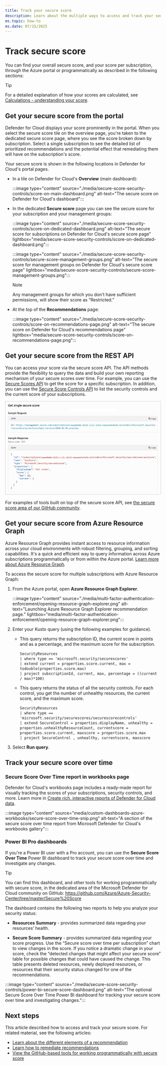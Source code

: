 ```yaml
---
title: Track your secure score
description: Learn about the multiple ways to access and track your secure score in Microsoft Defender for Cloud.
ms.topic: how-to
ms.date: 07/15/2025
---
```


# Track secure score

You can find your overall secure score, and your score per subscription, through the Azure portal or programmatically as described in the following sections:

> [!TIP]
> For a detailed explanation of how your scores are calculated, see [Calculations - understanding your score](secure-score-security-controls.md).

## Get your secure score from the portal

Defender for Cloud displays your score prominently in the portal. When you select the secure score tile on the overview page, you're taken to the dedicated secure score page, where you see the score broken down by subscription. Select a single subscription to see the detailed list of prioritized recommendations and the potential effect that remediating them will have on the subscription's score.

Your secure score is shown in the following locations in Defender for Cloud's portal pages.

- In a tile on Defender for Cloud's **Overview** (main dashboard):

    :::image type="content" source="./media/secure-score-security-controls/score-on-main-dashboard.png" alt-text="The secure score on Defender for Cloud's dashboard":::

- In the dedicated **Secure score** page you can see the secure score for your subscription and your management groups:

    :::image type="content" source="./media/secure-score-security-controls/score-on-dedicated-dashboard.png" alt-text="The secure score for subscriptions on Defender for Cloud's secure score page" lightbox="media/secure-score-security-controls/score-on-dedicated-dashboard.png":::

    :::image type="content" source="./media/secure-score-security-controls/secure-score-management-groups.png" alt-text="The secure score for management groups on Defender for Cloud's secure score page"  lightbox="media/secure-score-security-controls/secure-score-management-groups.png":::

    > [!NOTE]
    > Any management groups for which you don't have sufficient permissions, will show their score as “Restricted.”

- At the top of the **Recommendations** page:

    :::image type="content" source="./media/secure-score-security-controls/score-on-recommendations-page.png" alt-text="The secure score on Defender for Cloud's recommendations page"  lightbox="media/secure-score-security-controls/score-on-recommendations-page.png":::

## Get your secure score from the REST API

You can access your score via the secure score API. The API methods provide the flexibility to query the data and build your own reporting mechanism of your secure scores over time. For example, you can use the [Secure Scores API](/rest/api/defenderforcloud-composite/secure-scores?view=rest-defenderforcloud-composite-latest&preserve-view=true) to get the score for a specific subscription. In addition, you can use the [Secure Score Controls API](/rest/api/defenderforcloud-composite/secure-score-controls?view=rest-defenderforcloud-composite-latest&preserve-view=true) to list the security controls and the current score of your subscriptions.

![Retrieving a single secure score via the API.](media/secure-score-security-controls/single-secure-score-via-api.png)

For examples of tools built on top of the secure score API, see [the secure score area of our GitHub community](https://github.com/Azure/Azure-Security-Center/tree/master/Secure%20Score).

## Get your secure score from Azure Resource Graph

Azure Resource Graph provides instant access to resource information across your cloud environments with robust filtering, grouping, and sorting capabilities. It's a quick and efficient way to query information across Azure subscriptions programmatically or from within the Azure portal. [Learn more about Azure Resource Graph](/azure/governance/resource-graph/).

To access the secure score for multiple subscriptions with Azure Resource Graph:

1. From the Azure portal, open **Azure Resource Graph Explorer**.

    :::image type="content" source="./media/multi-factor-authentication-enforcement/opening-resource-graph-explorer.png" alt-text="Launching Azure Resource Graph Explorer recommendation page."  lightbox="media/multi-factor-authentication-enforcement/opening-resource-graph-explorer.png":::

1. Enter your Kusto query (using the following examples for guidance).

    - This query returns the subscription ID, the current score in points and as a percentage, and the maximum score for the subscription.

        ```kusto
        SecurityResources 
        | where type == 'microsoft.security/securescores' 
        | extend current = properties.score.current, max = todouble(properties.score.max)
        | project subscriptionId, current, max, percentage = ((current / max)*100)
        ```

    - This query returns the status of all the security controls. For each control, you get the number of unhealthy resources, the current score, and the maximum score.

        ```kusto
        SecurityResources 
        | where type == 'microsoft.security/securescores/securescorecontrols'
        | extend SecureControl = properties.displayName, unhealthy = properties.unhealthyResourceCount, currentscore = properties.score.current, maxscore = properties.score.max
        | project SecureControl , unhealthy, currentscore, maxscore
        ```

1. Select **Run query**.

## Track your secure score over time

### Secure Score Over Time report in workbooks page

Defender for Cloud's workbooks page includes a ready-made report for visually tracking the scores of your subscriptions, security controls, and more. Learn more in [Create rich, interactive reports of Defender for Cloud data](custom-dashboards-azure-workbooks.md).

:::image type="content" source="media/custom-dashboards-azure-workbooks/secure-score-over-time-snip.png" alt-text="A section of the secure score over time report from Microsoft Defender for Cloud's workbooks gallery":::

### Power BI Pro dashboards

If you're a Power BI user with a Pro account, you can use the **Secure Score Over Time** Power BI dashboard to track your secure score over time and investigate any changes.

> [!TIP]
> You can find this dashboard, and other tools for working programmatically with secure score, in the dedicated area of the Microsoft Defender for Cloud community on GitHub: <https://github.com/Azure/Azure-Security-Center/tree/master/Secure%20Score>

The dashboard contains the following two reports to help you analyze your security status:

- **Resources Summary** - provides summarized data regarding your resources’ health.

- **Secure Score Summary** - provides summarized data regarding your score progress. Use the “Secure score over time per subscription” chart to view changes in the score. If you notice a dramatic change in your score, check the “detected changes that might affect your secure score” table for possible changes that could have caused the change. This table presents deleted resources, newly deployed resources, or resources that their security status changed for one of the recommendations.

:::image type="content" source="./media/secure-score-security-controls/power-bi-secure-score-dashboard.png" alt-text="The optional Secure Score Over Time Power BI dashboard for tracking your secure score over time and investigating changes.":::

## Next steps

This article described how to access and track your secure score. For related material, see the following articles:

- [Learn about the different elements of a recommendation](review-security-recommendations.md)
- [Learn how to remediate recommendations](implement-security-recommendations.md)
- [View the GitHub-based tools for working programmatically with secure score](https://github.com/Azure/Azure-Security-Center/tree/master/Secure%20Score)
